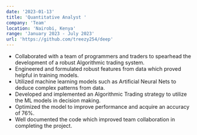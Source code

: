 ```yaml
---
date: '2023-01-13'
title: 'Quantitative Analyst '
company: 'Team'
location: 'Nairobi, Kenya'
range: 'January 2023 - July 2023'
url: 'https://github.com/treezy254/deep' 
---
```


- Collaborated with a team of programmers and traders to spearhead the development of a robust Algorithmic trading system. 
- Engineered and formulated robust features from data which proved helpful in training models.   
- Utilized machine learning models such as Artificial Neural Nets to deduce complex patterns from data.  
- Developed and implemented an Algorithmic Trading strategy to utilize the ML models in decision making.  
- Optimized the model to improve performance and acquire an accuracy of 76%. 
- Well documented the code which improved team collaboration in completing the project.  
